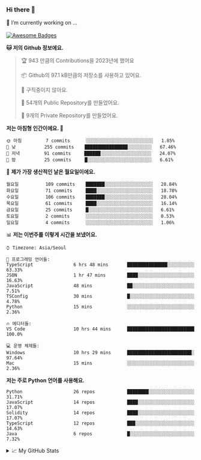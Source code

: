 ### Hi there 👋 
🔭 I’m currently working on ... </br></br>
[![Awesome Badges](https://img.shields.io/badge/Introduce-EN-green.svg)](https://github.com/tlatkdgus1/tlatkdgus1/blob/main/README.md.en)

<!--START_SECTION:waka-->
**🐱 저의 Github 정보에요.** 

> 🏆 943 만큼의 Contributions을 2023년에 했어요
 > 
> 📦 Github의 97.1 kB만큼의 저장소를 사용하고 있어요. 
 > 
> 🚫 구직중이지 않아요.
 > 
> 📜 54개의 Public Repository를 만들었어요. 
 > 
> 🔑 9개의 Private Repository를 만들었어요.  

**저는 아침형 인간이에요. 🐤** 

```text
🌞 아침         7 commits      ░░░░░░░░░░░░░░░░░░░░░░░░░   1.85% 
🌆 낮　         255 commits    ████████████████░░░░░░░░░   67.46% 
🌃 저녁         91 commits     ██████░░░░░░░░░░░░░░░░░░░   24.07% 
🌙 밤　         25 commits     █░░░░░░░░░░░░░░░░░░░░░░░░   6.61%

```
📅 **제가 가장 생산적인 날은 월요일이에요.** 

```text
월요일          109 commits    ███████░░░░░░░░░░░░░░░░░░   28.84% 
화요일          71 commits     ████░░░░░░░░░░░░░░░░░░░░░   18.78% 
수요일          106 commits    ███████░░░░░░░░░░░░░░░░░░   28.04% 
목요일          61 commits     ████░░░░░░░░░░░░░░░░░░░░░   16.14% 
금요일          25 commits     █░░░░░░░░░░░░░░░░░░░░░░░░   6.61% 
토요일          2 commits      ░░░░░░░░░░░░░░░░░░░░░░░░░   0.53% 
일요일          4 commits      ░░░░░░░░░░░░░░░░░░░░░░░░░   1.06%

```


📊 **저는 이번주를 이렇게 시간을 보냈어요.** 

```text
⌚︎ Timezone: Asia/Seoul

💬 프로그래밍 언어들: 
TypeScript               6 hrs 48 mins       ███████████████░░░░░░░░░░   63.33% 
JSON                     1 hr 47 mins        ████░░░░░░░░░░░░░░░░░░░░░   16.63% 
JavaScript               48 mins             ██░░░░░░░░░░░░░░░░░░░░░░░   7.51% 
TSConfig                 30 mins             █░░░░░░░░░░░░░░░░░░░░░░░░   4.78% 
Python                   15 mins             ░░░░░░░░░░░░░░░░░░░░░░░░░   2.36%

🔥 에디터들: 
VS Code                  10 hrs 44 mins      █████████████████████████   100.0%

💻 운영 체제들: 
Windows                  10 hrs 29 mins      ████████████████████████░   97.64% 
Mac                      15 mins             ░░░░░░░░░░░░░░░░░░░░░░░░░   2.36%

```

**저는 주로 Python 언어를 사용해요.** 

```text
Python                   26 repos            ████████░░░░░░░░░░░░░░░░░   31.71% 
JavaScript               14 repos            ████░░░░░░░░░░░░░░░░░░░░░   17.07% 
Solidity                 14 repos            ████░░░░░░░░░░░░░░░░░░░░░   17.07% 
TypeScript               12 repos            ███░░░░░░░░░░░░░░░░░░░░░░   14.63% 
Java                     6 repos             █░░░░░░░░░░░░░░░░░░░░░░░░   7.32%

```



<!--END_SECTION:waka-->

<details>
<summary>📈 My GitHub Stats</summary>
<p align="center"> <img src="https://github-readme-stats.vercel.app/api?username=tlatkdgus1&show_icons=true" alt="tlatkdgus1" />
</details>
